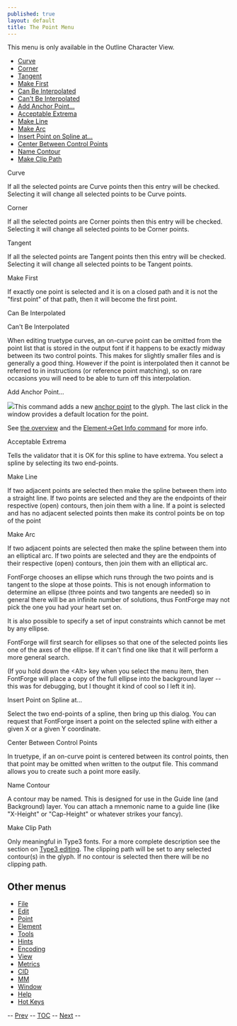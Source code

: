 ```yaml
---
published: true
layout: default
title: The Point Menu
---
```


This menu is only available in the Outline Character View.

-   [Curve](#Curve)
-   [Corner](#Corner)
-   [Tangent](#Tangent)
-   [Make First](#Make-First)
-   [Can Be Interpolated](#Interpolated)
-   [Can't Be Interpolated](#NotInterpolated)
-   [Add Anchor Point...](#AddAnchor)
-   [Acceptable Extrema](#Acceptable)
-   [Make Line](#MkLine)
-   [Make Arc](#MakeArc)
-   [Insert Point on Spline at...](#Insert)
-   [Center Between Control Points](#CenterCP)
-   [Name Contour](#NameContour)
-   [Make Clip Path](#ClipPath)

Curve

If all the selected points are Curve points then this entry will be
checked. Selecting it will change all selected points to be Curve
points.

Corner

If all the selected points are Corner points then this entry will be
checked. Selecting it will change all selected points to be Corner
points.

Tangent

If all the selected points are Tangent points then this entry will be
checked. Selecting it will change all selected points to be Tangent
points.

Make First

If exactly one point is selected and it is on a closed path and it is
not the "first point" of that path, then it will become the first point.

Can Be Interpolated

Can't Be Interpolated

When editing truetype curves, an on-curve point can be omitted from the
point list that is stored in the output font if it happens to be exactly
midway between its two control points. This makes for slightly smaller
files and is generally a good thing. However if the point is
interpolated then it cannot be referred to in instructions (or reference
point matching), so on rare occasions you will need to be able to turn
off this interpolation.

Add Anchor Point...

![](img/agetinfo.png)This command adds a new [anchor
point](overview.html#Anchors) to the glyph. The last click in the window
provides a default location for the point.

See [the overview](overview.html#Anchors) and the [Element-\>Get Info
command](getinfo.html#Anchors) for more info.

Acceptable Extrema

Tells the validator that it is OK for this spline to have extrema. You
select a spline by selecting its two end-points.

Make Line

If two adjacent points are selected then make the spline between them
into a straight line. If two points are selected and they are the
endpoints of their respective (open) contours, then join them with a
line. If a point is selected and has no adjacent selected points then
make its control points be on top of the point

Make Arc

If two adjacent points are selected then make the spline between them
into an elliptical arc. If two points are selected and they are the
endpoints of their respective (open) contours, then join them with an
elliptical arc.

FontForge chooses an ellipse which runs through the two points and is
tangent to the slope at those points. This is not enough information to
determine an ellipse (three points and two tangents are needed) so in
general there will be an infinite number of solutions, thus FontForge
may not pick the one you had your heart set on.

It is also possible to specify a set of input constraints which cannot
be met by any ellipse.

FontForge will first search for ellipses so that one of the selected
points lies one of the axes of the ellipse. If it can't find one like
that it will perform a more general search.

(If you hold down the \<Alt\> key when you select the menu item, then
FontForge will place a copy of the full ellipse into the background
layer -- this was for debugging, but I thought it kind of cool so I left
it in).

Insert Point on Spline at...

Select the two end-points of a spline, then bring up this dialog. You
can request that FontForge insert a point on the selected spline with
either a given X or a given Y coordinate.

Center Between Control Points

In truetype, if an on-curve point is centered between its control
points, then that point may be omitted when written to the output file.
This command allows you to create such a point more easily.

Name Contour

A contour may be named. This is designed for use in the Guide line (and
Background) layer. You can attach a mnemonic name to a guide line (like
"X-Height" or "Cap-Height" or whatever strikes your fancy).

Make Clip Path

Only meaningful in Type3 fonts. For a more complete description see the
section on [Type3 editing](multilayer.html#ClipPath). The clipping path
will be set to any selected contour(s) in the glyph. If no contour is
selected then there will be no clipping path.

Other menus
-----------

-   [File](filemenu.html)
-   [Edit](editmenu.html)
-   [Point](pointmenu.html)
-   [Element](elementmenu.html)
-   [Tools](toolsmenu.html)
-   [Hints](hintsmenu.html)
-   [Encoding](encodingmenu.html)
-   [View](viewmenu.html)
-   [Metrics](metricsmenu.html)
-   [CID](cidmenu.html)
-   [MM](mmmenu.html)
-   [Window](windowmenu.html)
-   [Help](helpmenu.html)
-   [Hot Keys](HotKeys.html)

-- [Prev](editmenu.html) -- [TOC](overview.html) --
[Next](elementmenu.html) --


